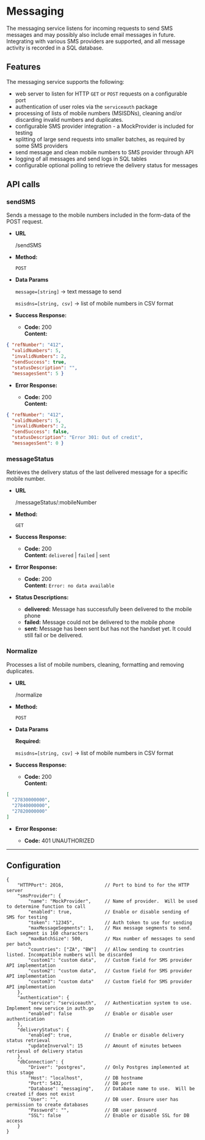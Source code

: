 # Messaging

The messaging service listens for incoming requests to send SMS messages and may possibly also include email 
messages in future. Integrating with various SMS providers are supported, and all message 
activity is recorded in a SQL database.   


## Features

The messaging service supports the following:

- web server to listen for HTTP `GET` or `POST` requests on a configurable port
- authentication of user roles via the `serviceauth` package
- processing of lists of mobile numbers (MSISDNs), cleaning and/or discarding invalid numbers and duplicates.
- configurable SMS provider integration - a MockProvider is included for testing
- splitting of large send requests into smaller batches, as required by some SMS providers
- send message and clean mobile numbers to SMS provider through API
- logging of all messages and send logs in SQL tables
- configurable optional polling to retrieve the delivery status for messages
 
## API calls

### **sendSMS**
Sends a message to the mobile numbers included in the form-data of the POST request.

* **URL**

  /sendSMS

* **Method:**

  `POST`
  
* **Data Params**

   `message=[string]` -> text message to send

   `msisdns=[string, csv]` -> list of mobile numbers in CSV format

* **Success Response:**

  * **Code:** 200 <br />
    **Content:** 
```json
{ "refNumber": "412",
  "validNumbers": 5,
  "invalidNumbers": 2,
  "sendSuccess": true,
  "statusDescription": "",
  "messagesSent": 5 }
```
 
* **Error Response:**

  * **Code:** 200 <br />
    **Content:** 
```json
{ "refNumber": "412",
  "validNumbers": 5,
  "invalidNumbers": 2,
  "sendSuccess": false,
  "statusDescription": "Error 301: Out of credit",
  "messagesSent": 0 }
```

### **messageStatus**
Retrieves the delivery status of the last delivered message for a specific mobile number.

* **URL**

  /messageStatus/:mobileNumber

* **Method:**

  `GET`
  
* **Success Response:**

  * **Code:** 200 <br />
    **Content:** `delivered` | `failed` | `sent`
 
* **Error Response:**

  * **Code:** 200 <br />
    **Content:** `Error: no data available`

* **Status Descriptions:**

	* **delivered:** Message has successfully been delivered to the mobile phone <br />
	* **failed:** Message could not be delivered to the mobile phone <br />
	* **sent:** Message has been sent but has not the handset yet.  It could still fail or be delivered.


### **Normalize**
Processes a list of mobile numbers, cleaning, formatting and removing duplicates.

* **URL**

  /normalize

* **Method:**

  `POST`
  
* **Data Params**

   **Required:**

   `msisdns=[string, csv]` -> list of mobile numbers in CSV format

* **Success Response:**

  * **Code:** 200 <br />
    **Content:** 
```json
[ 
  "27830000000",
  "27840000000",
  "27820000000"
]
```
 
* **Error Response:**

  * **Code:** 401 UNAUTHORIZED <br />

----------

## Configuration

```
{
	"HTTPPort": 2016,  			    // Port to bind to for the HTTP server
	"smsProvider": {
		"name": "MockProvider",		// Name of provider.  Will be used to determine function to call
		"enabled": true,			// Enable or disable sending of SMS for testing
		"token": "12345",			// Auth token to use for sending
		"maxMessageSegments": 1,	// Max message segments to send. Each segment is 160 characters
		"maxBatchSize": 500,  		// Max number of messages to send per batch 
		"countries": ["ZA", "BW"]	// Allow sending to countries listed. Incompatible numbers will be discarded 
		"custom1": "custom data",	// Custom field for SMS provider API implementation
		"custom2": "custom data",	// Custom field for SMS provider API implementation
		"custom3": "custom data"	// Custom field for SMS provider API implementation
	},
	"authentication": {
		"service": "serviceauth",	// Authentication system to use. Implement new service in auth.go 
		"enabled": false			// Enable or disable user authentication
	},
	"deliveryStatus": {
		"enabled": true,			// Enable or disable delivery status retrieval
		"updateInverval": 15		// Amount of minutes between retrieval of delivery status  
	},
	"dbConnection": {
		"Driver": "postgres",		// Only Postgres implemented at this stage
		"Host": "localhost",		// DB hostname
		"Port": 5432,				// DB port
		"Database": "messaging",	// Database name to use.  Will be created if does not exist
		"User": "",					// DB user. Ensure user has permission to create databases 
		"Password": "",				// DB user password
		"SSL": false				// Enable or disable SSL for DB access
	}
}

```
